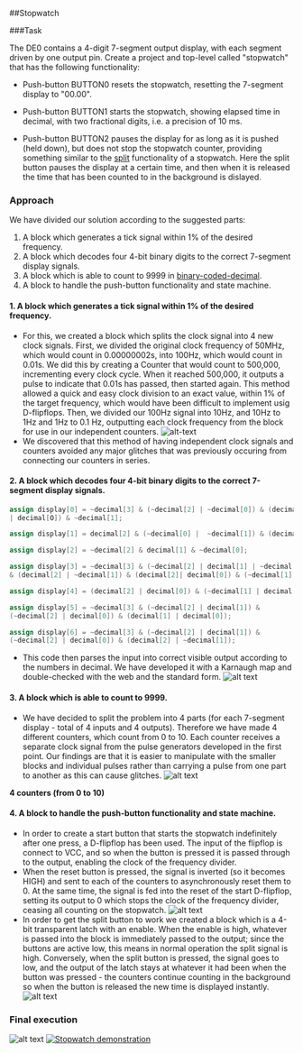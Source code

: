 ##Stopwatch

###Task

The DE0 contains a 4-digit 7-segment output display,
with each segment driven by one output pin. Create
a project and top-level called "stopwatch" that has
the following functionality:

- Push-button BUTTON0 resets the stopwatch,
  resetting the 7-segment display to "00.00".

- Push-button BUTTON1 starts the stopwatch,
  showing elapsed time in decimal, with two
  fractional digits, i.e. a precision of 10 ms.

- Push-button BUTTON2 pauses the display for as
  long as it is pushed (held down), but does not stop
  the stopwatch counter, providing something similar to the
  [split](http://en.wikipedia.org/wiki/Stopwatch) functionality
  of a stopwatch. Here the split button pauses the display at a certain time, and then when it is released the time that has been counted to in the background is dislayed.

### Approach

We have divided our solution according to the suggested parts:
  1. A block which generates a tick signal within 1% of the desired frequency.
  2. A block which decodes four 4-bit binary digits to the correct 7-segment display signals.
  3. A block which is able to count to 9999 in [binary-coded-decimal](http://en.wikipedia.org/wiki/Binary-coded_decimal).
  4. A block to handle the push-button functionality and state machine.

#### 1. A block which generates a tick signal within 1% of the desired frequency.
  - For this, we created a block which splits the clock signal into 4 new clock signals. First, we divided the original clock frequency of 50MHz, which would count in 0.00000002s, into 100Hz, which would count in 0.01s. We did this by creating a Counter that would count to 500,000, incrementing every clock cycle. When it reached 500,000, it outputs a pulse to indicate that 0.01s has passed, then started again. This method allowed a quick and easy clock division to an exact value, within 1% of the target frequency, which would have been difficult to implement usig D-flipflops. Then, we divided our 100Hz signal into 10Hz, and 10Hz to 1Hz and 1Hz to 0.1 Hz, outputting each clock frequency from the block for use in our independent counters.
![alt-text](https://github.com/fexter-svk/EIE1-FPGA-lab-2016/blob/master/Resources/FPGA%20lab%20screenshots/stopwatch/clock_splitter.PNG)
  - We discovered that this method of having independent clock signals and counters avoided any major glitches that was previously occuring from connecting our counters in series.

#### 2. A block which decodes four 4-bit binary digits to the correct 7-segment display signals.
```Verilog
assign display[0] = ~decimal[3] & (~decimal[2] | ~decimal[0]) & (decimal[2] 
| decimal[O]) & ~decimal[1];

assign display[1] = decimal[2] & (~decimal[0] |  ~decimal[1]) & (decimal[0] | decimal[1]);

assign display[2] = ~decimal[2] & decimal[1] & ~decimal[0];

assign display[3] = ~decimal[3] & (~decimal[2] | decimal[1] | ~decimal[0])
& (decimal[2] | ~decimal[1]) & (decimal[2]| decimal[0]) & (~decimal[1] | decimal[0]);

assign display[4] = (decimal[2] | decimal[0]) & (~decimal[1] | decimal[0])

assign display[5] = ~decimal[3] & (~decimal[2] | decimal[1]) & 
(~decimal[2] | decimal[0]) & (decimal[1] | decimal[0]);

assign display[6] = ~decimal[3] & (~decimal[2] | decimal[1]) & 
(~decimal[2] | decimal[0]) & (decimal[2] | ~decimal[1]);
```
  - This code then parses the input into correct visible output according to the numbers in decimal. We have developed it with a Karnaugh map and double-checked with the web and the standard form. 
![alt text](http://www.thelearningpit.com/lp/doc/7seg/7truth.gif) 

#### 3. A block which is able to count to 9999.
  - We have decided to split the problem into 4 parts (for each 7-segment display - total of 4 inputs and 4 outputs). Therefore we have made 4 different counters, which count from 0 to 10. Each counter receives a separate clock signal from the pulse generators developed in the first point. Our findings are that it is easier to manipulate with the smaller blocks and individual pulses rather than carrying a pulse from one part to another as this can cause glitches. 
   ![alt text](http://i65.tinypic.com/11lhg08.png)

   __4 counters (from 0 to 10)__

#### 4. A block to handle the push-button functionality and state machine.
  - In order to create a start button that starts the stopwatch indefinitely after one press, a D-flipflop has been used. The input of the flipflop is connect to VCC, and so when the button is pressed it is passed through to the output, enabling the clock of the frequency divider.
  - When the reset button is pressed, the signal is inverted (so it becomes HIGH) and sent to each of the counters to asynchronously reset them to 0. At the same time, the signal is fed into the reset of the start D-flipflop, setting its output to 0 which stops the clock of the frequency divider, ceasing all counting on the stopwatch.
   ![alt text](http://s9.postimg.org/5n6bhl2mn/Screen_Shot_2016_03_18_at_9_23_21.png)
  - In order to get the split button to work we created a block which is a 4-bit transparent latch with an enable. When the enable is high, whatever is passed into the block is immediately passed to the output; since the buttons are active low, this means in normal operation the split signal is high. Conversely, when the split button is pressed, the signal goes to low, and the output of the latch stays at whatever it had been when the button was pressed - the counters continue counting in the background so when the button is released the new time is displayed instantly.
   ![alt text](http://i67.tinypic.com/24lrhwj.png)
### Final execution
![alt text](http://i68.tinypic.com/sl4qq8.png)
[![Stopwatch demonstration](http://i68.tinypic.com/1pi7g0.png)](https://youtu.be/1N2TEmU0eFQ "Stopwatch demonstration")


